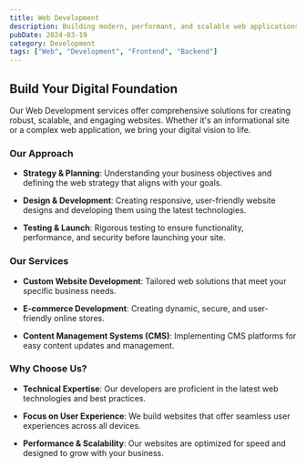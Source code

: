 ```yaml
---
title: Web Development
description: Building modern, performant, and scalable web applications with cutting-edge technologies.
pubDate: 2024-03-19
category: Development
tags: ["Web", "Development", "Frontend", "Backend"]
---
```




## Build Your Digital Foundation

Our Web Development services offer comprehensive solutions for creating robust, scalable, and engaging websites. Whether it's an informational site or a complex web application, we bring your digital vision to life.

### Our Approach

- **Strategy & Planning**: Understanding your business objectives and defining the web strategy that aligns with your goals.

- **Design & Development**: Creating responsive, user-friendly website designs and developing them using the latest technologies.

- **Testing & Launch**: Rigorous testing to ensure functionality, performance, and security before launching your site.

### Our Services

- **Custom Website Development**: Tailored web solutions that meet your specific business needs.

- **E-commerce Development**: Creating dynamic, secure, and user-friendly online stores.

- **Content Management Systems (CMS)**: Implementing CMS platforms for easy content updates and management.

### Why Choose Us?

- **Technical Expertise**: Our developers are proficient in the latest web technologies and best practices.

- **Focus on User Experience**: We build websites that offer seamless user experiences across all devices.

- **Performance & Scalability**: Our websites are optimized for speed and designed to grow with your business.
